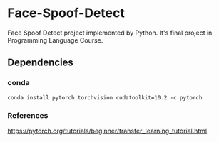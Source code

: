 # Face-Spoof-Detect
Face Spoof Detect project implemented by Python. It's final project in Programming Language Course.
## Dependencies
### conda
    conda install pytorch torchvision cudatoolkit=10.2 -c pytorch
### References
https://pytorch.org/tutorials/beginner/transfer_learning_tutorial.html
